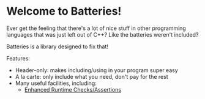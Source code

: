 # Welcome to Batteries!

Ever get the feeling that there's a lot of nice stuff in other
programming languages that was just left out of C++?  Like the
batteries weren't included?

Batteries is a library designed to fix that!

Features:

- Header-only: makes including/using in your program super easy
- A la carte: only include what you need, don't pay for the rest
- Many useful facilities, including:
  - [Enhanced Runtime Checks/Assertions](/reference/assert.hpp.html)

<!-- Guides: TODO; adding diagnostics to your program, C++
metaprogramming for humans, using patterns from functional programming
in C++, ...? -->

